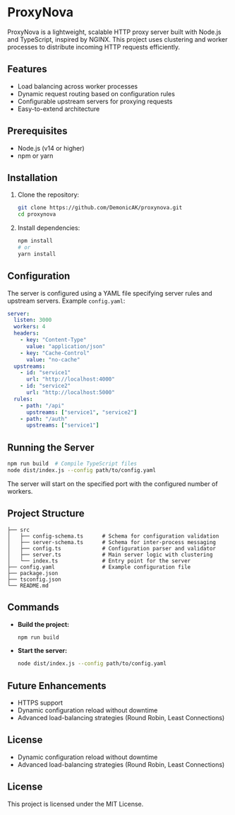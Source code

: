 # ProxyNova

ProxyNova is a lightweight, scalable HTTP proxy server built with Node.js and TypeScript, inspired by NGINX. This project uses clustering and worker processes to distribute incoming HTTP requests efficiently.

## Features

- Load balancing across worker processes
- Dynamic request routing based on configuration rules
- Configurable upstream servers for proxying requests
- Easy-to-extend architecture

## Prerequisites

- Node.js (v14 or higher)
- npm or yarn

## Installation

1. Clone the repository:

   ```bash
   git clone https://github.com/DemonicAK/proxynova.git
   cd proxynova
   ```

2. Install dependencies:

   ```bash
   npm install
   # or
   yarn install
   ```

## Configuration

The server is configured using a YAML file specifying server rules and upstream servers. Example `config.yaml`:

```yaml
server:
  listen: 3000
  workers: 4
  headers:
    - key: "Content-Type"
      value: "application/json"
    - key: "Cache-Control"
      value: "no-cache"
  upstreams:
    - id: "service1"
      url: "http://localhost:4000"
    - id: "service2"
      url: "http://localhost:5000"
  rules:
    - path: "/api"
      upstreams: ["service1", "service2"]
    - path: "/auth"
      upstreams: ["service1"]

```


## Running the Server

```bash
npm run build  # Compile TypeScript files
node dist/index.js --config path/to/config.yaml
```

The server will start on the specified port with the configured number of workers.

## Project Structure

```
├── src
│   ├── config-schema.ts      # Schema for configuration validation
│   ├── server-schema.ts      # Schema for inter-process messaging
│   ├── config.ts             # Configuration parser and validator
│   ├── server.ts             # Main server logic with clustering
│   └── index.ts              # Entry point for the server
├── config.yaml               # Example configuration file
├── package.json
├── tsconfig.json
└── README.md
```

## Commands

- **Build the project:**

  ```bash
  npm run build
  ```

- **Start the server:**

  ```bash
  node dist/index.js --config path/to/config.yaml
  ```

## Future Enhancements

- HTTPS support
- Dynamic configuration reload without downtime
- Advanced load-balancing strategies (Round Robin, Least Connections)

## License

- Dynamic configuration reload without downtime
- Advanced load-balancing strategies (Round Robin, Least Connections)

## **License**

This project is licensed under the MIT License.
